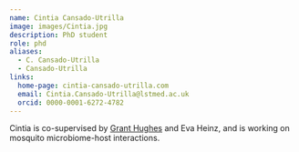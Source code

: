 ```yaml
---
name: Cintia Cansado-Utrilla
image: images/Cintia.jpg
description: PhD student
role: phd
aliases:
  - C. Cansado-Utrilla
  - Cansado-Utrilla
links:
  home-page: cintia-cansado-utrilla.com
  email: Cintia.Cansado-Utrilla@lstmed.ac.uk
  orcid: 0000-0001-6272-4782
---
```


Cintia is co-supervised by [Grant Hughes](https://www.lstmed.ac.uk/about/people/dr-grant-hughes) and Eva Heinz, and is working on mosquito microbiome-host interactions.
